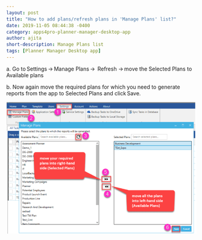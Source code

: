 ```yaml
---
layout: post
title: "How to add plans/refresh plans in 'Manage Plans' list?"
date: 2019-11-05 08:44:38 -0400
category: apps4pro-planner-manager-desktop-app
author: ajita
short-description: Manage Plans list 
tags: [Planner Manager Desktop app]
---
```

 a. Go to Settings -> Manage Plans ->  Refresh -> move the Selected Plans to Available plans  

 b. Now again move the required plans for which you need  to generate reports from the app to Selected Plans and click Save. 
 
![apps4pro-planner-manager-da-manage-plans-list](../assets/images/apps4pro-planner-manager-da-manage-plans-list/get-image.png)
